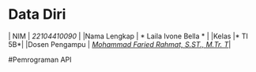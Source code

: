 # Data Diri
| NIM | *22104410090* |
|Nama Lengkap | * Laila Ivone Bella * |
|Kelas |* TI 5B*|
|Dosen Pengampu | [*Mohammad Faried Rahmat, S.ST., M.Tr. T*](https://github.com/fariedrahmat)|

#Pemrograman API
